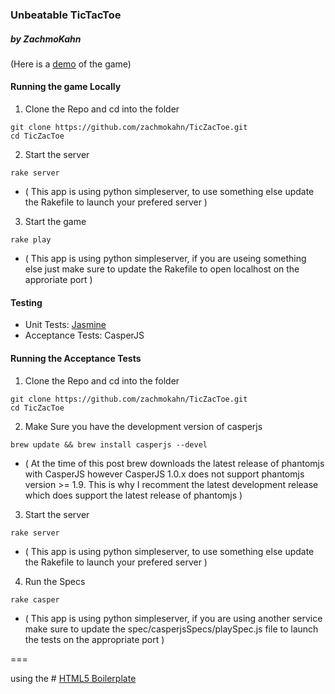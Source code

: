 ### Unbeatable TicTacToe
##### by ZachmoKahn
(Here is a [demo](http://zacharyjdavy.com/ttt-specs) of the game)

#### Running the game Locally
1. Clone the Repo and cd into the folder
```
git clone https://github.com/zachmokahn/TicZacToe.git
cd TicZacToe
```

2. Start the server
```
rake server
```
  * ( This app is using python simpleserver, to use something else update the Rakefile to launch your prefered server )

3. Start the game
```
rake play
```
  * ( This app is using python simpleserver, if you are useing something else just make sure to update the Rakefile to open localhost on the approriate port )

#### Testing
* Unit Tests: [Jasmine](http://zacharyjdavy.com/ttt-specs)
* Acceptance Tests: CasperJS

#### Running the Acceptance Tests
1. Clone the Repo and cd into the folder
```
git clone https://github.com/zachmokahn/TicZacToe.git
cd TicZacToe
```

2. Make Sure you have the development version of casperjs
```
brew update && brew install casperjs --devel
```
  * ( At the time of this post brew downloads the latest release of phantomjs with CasperJS however CasperJS 1.0.x does not support phantomjs version >= 1.9. This is why I recomment the latest development release which does support the latest release of phantomjs )

3. Start the server
```
rake server
```
  * ( This app is using python simpleserver, to use something else update the Rakefile to launch your prefered server )

4. Run the Specs
```
rake casper
```
  * ( This app is using  python simpleserver, if you are using another service make sure to update the spec/casperjsSpecs/playSpec.js file to launch the tests on the appropriate port )

===

using the # [HTML5 Boilerplate](http://html5boilerplate.com)
